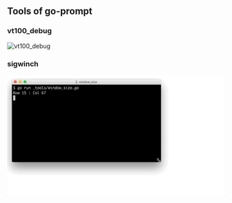 ## Tools of go-prompt

### vt100_debug

![vt100_debug](https://github.com/c-bata/assets/raw/master/go-prompt/tools/vt100_debug.gif)

### sigwinch

![sigwinch](https://github.com/c-bata/assets/raw/master/go-prompt/tools/sigwinch.gif)

